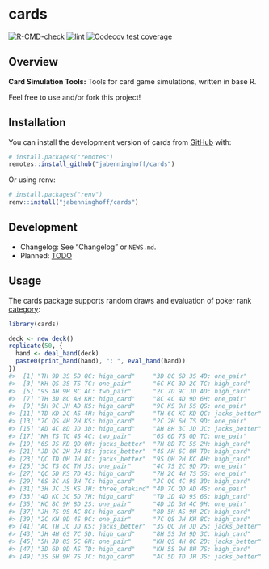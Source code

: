 
<!-- README.md is generated from README.Rmd. Please edit that file -->

# cards

<!-- badges: start -->

[![R-CMD-check](https://github.com/jabenninghoff/cards/workflows/R-CMD-check/badge.svg)](https://github.com/jabenninghoff/cards/actions)
[![lint](https://github.com/jabenninghoff/cards/workflows/lint/badge.svg)](https://github.com/jabenninghoff/cards/actions)
[![Codecov test
coverage](https://codecov.io/gh/jabenninghoff/cards/branch/main/graph/badge.svg)](https://app.codecov.io/gh/jabenninghoff/cards?branch=main)
<!-- badges: end -->

## Overview

**Card Simulation Tools:** Tools for card game simulations, written in
base R.

Feel free to use and/or fork this project!

## Installation

You can install the development version of cards from
[GitHub](https://github.com/) with:

``` r
# install.packages("remotes")
remotes::install_github("jabenninghoff/cards")
```

Or using renv:

``` r
# install.packages("renv")
renv::install("jabenninghoff/cards")
```

## Development

- Changelog: See “Changelog” or `NEWS.md`.
- Planned: [TODO](TODO.md)

## Usage

The cards package supports random draws and evaluation of poker rank
[category](https://en.wikipedia.org/wiki/List_of_poker_hands):

``` r
library(cards)

deck <- new_deck()
replicate(50, {
  hand <- deal_hand(deck)
  paste0(print_hand(hand), ": ", eval_hand(hand))
})
#>  [1] "TH 9D 3S 5D QC: high_card"     "3D 8C 6D 3S 4D: one_pair"     
#>  [3] "KH QS 3S TS TC: one_pair"      "6C KC 3D 2C TC: high_card"    
#>  [5] "9S AH 9H 8C AC: two_pair"      "2C 7D 9C JD AD: high_card"    
#>  [7] "TH 3D 8C AH KH: high_card"     "8C 4C 4D 9D 6H: one_pair"     
#>  [9] "5H 9C JH AD KS: high_card"     "9C KS 9H 5S QS: one_pair"     
#> [11] "TD KD 2C AS 4H: high_card"     "TH 6C KC KD QC: jacks_better" 
#> [13] "7C QS 4H 2H KS: high_card"     "2C 2H 6H TS 9D: one_pair"     
#> [15] "AD 4C 8D JD 3D: high_card"     "AH 8H 3C JD JC: jacks_better" 
#> [17] "KH TS TC 4S 4C: two_pair"      "6S 6D 7S QD TC: one_pair"     
#> [19] "6S JS KD QD QH: jacks_better"  "7H 8D TC 5S 2H: high_card"    
#> [21] "JD QC 2H JH 8S: jacks_better"  "4S AH 6C QH TD: high_card"    
#> [23] "QC TD QH JH 8C: jacks_better"  "9S QH 2H KC AH: high_card"    
#> [25] "5C TS 8C TH JS: one_pair"      "4C 7S 2C 9D 7D: one_pair"     
#> [27] "QC 5D KS 7D 4S: high_card"     "7H 2C 4H 7S 5S: one_pair"     
#> [29] "6S 8C AS 3H TC: high_card"     "JC QC 4C 9S 3D: high_card"    
#> [31] "3H JC JS KS JH: three_ofakind" "4D 7C QD AD 4S: one_pair"     
#> [33] "4D KC 3C 5D 7H: high_card"     "TD JD 4D 9S 6S: high_card"    
#> [35] "KC 8C 9H 8D 2S: one_pair"      "4D JD 3H 4C 9H: one_pair"     
#> [37] "JH 7S 9S AC 8C: high_card"     "8D 5H AS 9H 2C: high_card"    
#> [39] "2C KH 9D 4S 9C: one_pair"      "7C QS JH KH 8C: high_card"    
#> [41] "AC TH JC JD KS: jacks_better"  "3S QC JH JD 2S: jacks_better" 
#> [43] "JH 4H 6S 7C 5D: high_card"     "8H 5S JH 9D 3C: high_card"    
#> [45] "5H JD 8S 5C 6H: one_pair"      "KH QS 4H QC 2D: jacks_better" 
#> [47] "3D 6D 9D AS TD: high_card"     "KH 5S 9H 8H 7S: high_card"    
#> [49] "3S 5H 9H 7S JC: high_card"     "AC 5D TD JH JS: jacks_better"
```

